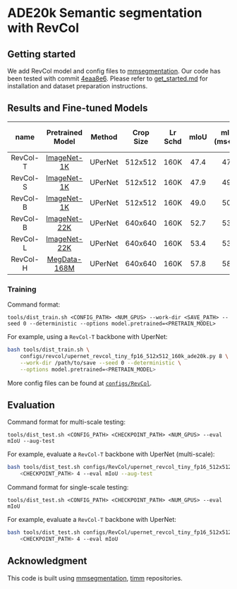# ADE20k Semantic segmentation with RevCol

## Getting started 

We add RevCol model and config files to [mmsegmentation](https://github.com/open-mmlab/mmsegmentation/tree/4eaa8e69191cc293b64dafe47f1f88a7d468c93c).
Our code has been tested with commit [4eaa8e6](https://github.com/open-mmlab/mmsegmentation/tree/4eaa8e69191cc293b64dafe47f1f88a7d468c93c). Please refer to [get_started.md](https://github.com/open-mmlab/mmsegmentation/blob/4eaa8e69191cc293b64dafe47f1f88a7d468c93c/docs/en/get_started.md#installation) for installation and dataset preparation instructions.

## Results and Fine-tuned Models

| name | Pretrained Model | Method | Crop Size | Lr Schd | mIoU | mIoU (ms+flip) | #params | FLOPs | Fine-tuned Model |
|:---:|:---:|:---:|:---:| :---:|:---:|:---:|:---:| :---:|:---:|
| RevCol-T | [ImageNet-1K](https://huggingface.co/LarryTsai/RevCol/blob/main/revcol_models/classification/revcol_tiny_1k.pth) | UPerNet | 512x512 | 160K | 47.4 | 47.6 | 60M | 937G | [model](https://huggingface.co/LarryTsai/RevCol/blob/main/revcol_models/segmentation/upernet_revcol_tiny_fp16_512x512_160k_ade20k.pth) |
| RevCol-S | [ImageNet-1K](https://huggingface.co/LarryTsai/RevCol/blob/main/revcol_models/classification/revcol_small_1k.pth) | UPerNet | 512x512 | 160K | 47.9 | 49.0 | 90M | 1031G | [model](https://huggingface.co/LarryTsai/RevCol/blob/main/revcol_models/segmentation/upernet_revcol_small_fp16_512x512_160k_ade20k.pth) |
| RevCol-B | [ImageNet-1K](https://huggingface.co/LarryTsai/RevCol/blob/main/revcol_models/classification/revcol_base_1k.pth) | UPerNet | 512x512 | 160K | 49.0 | 50.1 | 122M | 1169G | [model](https://huggingface.co/LarryTsai/RevCol/blob/main/revcol_models/segmentation/upernet_revcol_base_512x512_160k_ade20k.pth) |
| RevCol-B | [ImageNet-22K](https://huggingface.co/LarryTsai/RevCol/blob/main/revcol_models/classification/revcol_base_22k.pth) | UPerNet | 640x640 | 160K | 52.7 | 53.3 | 122M | 1827G | [model](https://huggingface.co/LarryTsai/RevCol/blob/main/revcol_models/segmentation/upernet_revcol_base_640x640_160k_ade20k.pth) |
| RevCol-L | [ImageNet-22K](https://huggingface.co/LarryTsai/RevCol/blob/main/revcol_models/classification/revcol_large_22k.pth) | UPerNet | 640x640 | 160K | 53.4 | 53.7 | 306M | 2610G | [model](https://huggingface.co/LarryTsai/RevCol/blob/main/revcol_models/segmentation/upernet_revcol_large_fp16_640x640_160k_ade20k.pth) |
| RevCol-H | [MegData-168M]() | UPerNet | 640x640 | 160K | 57.8 | 58.0 | 2421M | -    | [model]() |

### Training

Command format:
```
tools/dist_train.sh <CONFIG_PATH> <NUM_GPUS> --work-dir <SAVE_PATH> --seed 0 --deterministic --options model.pretrained=<PRETRAIN_MODEL>
```

For example, using a `RevCol-T` backbone with UperNet:
```bash
bash tools/dist_train.sh \
    configs/revcol/upernet_revcol_tiny_fp16_512x512_160k_ade20k.py 8 \
    --work-dir /path/to/save --seed 0 --deterministic \
    --options model.pretrained=<PRETRAIN_MODEL>
```

More config files can be found at [`configs/RevCol`](configs/revcol).


## Evaluation

Command format for multi-scale testing:
```
tools/dist_test.sh <CONFIG_PATH> <CHECKPOINT_PATH> <NUM_GPUS> --eval mIoU --aug-test
```

For example, evaluate a `RevCol-T` backbone with UperNet (multi-scale):
```bash
bash tools/dist_test.sh configs/RevCol/upernet_revcol_tiny_fp16_512x512_160k_ade20k.py \ 
    <CHECKPOINT_PATH> 4 --eval mIoU --aug-test
```

Command format for single-scale testing:
```
tools/dist_test.sh <CONFIG_PATH> <CHECKPOINT_PATH> <NUM_GPUS> --eval mIoU
```

For example, evaluate a `RevCol-T` backbone with UperNet:
```bash
bash tools/dist_test.sh configs/RevCol/upernet_revcol_tiny_fp16_512x512_160k_ade20k.py \ 
    <CHECKPOINT_PATH> 4 --eval mIoU 
```

## Acknowledgment 

This code is built using [mmsegmentation](https://github.com/open-mmlab/mmsegmentation), [timm](https://github.com/huggingface/pytorch-image-models) repositories.
